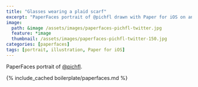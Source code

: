 ```yaml
---
title: "Glasses wearing a plaid scarf"
excerpt: "PaperFaces portrait of @pichfl drawn with Paper for iOS on an iPad."
image: 
  path: &image /assets/images/paperfaces-pichfl-twitter.jpg 
  feature: *image
  thumbnail: /assets/images/paperfaces-pichfl-twitter-150.jpg
categories: [paperfaces]
tags: [portrait, illustration, Paper for iOS]
---
```


PaperFaces portrait of [@pichfl](https://twitter.com/pichfl).

{% include_cached boilerplate/paperfaces.md %}
